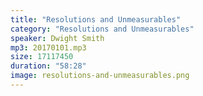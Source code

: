 ```yaml
---
title: "Resolutions and Unmeasurables"
category: "Resolutions and Unmeasurables"
speaker: Dwight Smith
mp3: 20170101.mp3
size: 17117450
duration: "58:28"
image: resolutions-and-unmeasurables.png
---
```

